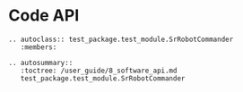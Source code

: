 # Code API

```eval_rst
.. autoclass:: test_package.test_module.SrRobotCommander
   :members:
```

```eval_rst
.. autosummary::
   :toctree: /user_guide/8_software_api.md
   test_package.test_module.SrRobotCommander
```

